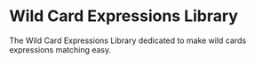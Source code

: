 # Wild Card Expressions Library
The Wild Card Expressions Library dedicated to make wild cards expressions matching easy.